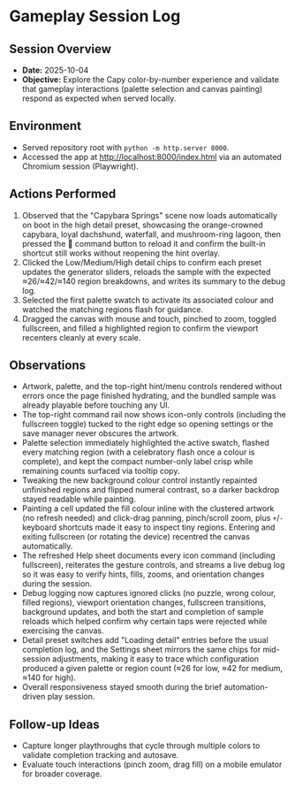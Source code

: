 # Gameplay Session Log

## Session Overview
- **Date:** 2025-10-04
- **Objective:** Explore the Capy color-by-number experience and validate that gameplay interactions (palette selection and canvas painting) respond as expected when served locally.

## Environment
- Served repository root with `python -m http.server 8000`.
- Accessed the app at <http://localhost:8000/index.html> via an automated Chromium session (Playwright).

## Actions Performed
1. Observed that the "Capybara Springs" scene now loads automatically on boot
   in the high detail preset, showcasing the orange-crowned capybara, loyal
   dachshund, waterfall, and mushroom-ring lagoon, then pressed the 🐹 command
   button to reload it and confirm the built-in shortcut still works without
   reopening the hint overlay.
2. Clicked the Low/Medium/High detail chips to confirm each preset updates the
   generator sliders, reloads the sample with the expected ≈26/≈42/≈140 region
   breakdowns, and writes its summary to the debug log.
3. Selected the first palette swatch to activate its associated colour and
   watched the matching regions flash for guidance.
4. Dragged the canvas with mouse and touch, pinched to zoom, toggled
   fullscreen, and filled a highlighted region to confirm the viewport recenters
   cleanly at every scale.

## Observations
- Artwork, palette, and the top-right hint/menu controls rendered without errors once the page finished hydrating, and the bundled sample was already playable before touching any UI.
- The top-right command rail now shows icon-only controls (including the fullscreen toggle) tucked to the right edge so opening settings or the save manager never obscures the artwork.
- Palette selection immediately highlighted the active swatch, flashed every matching region (with a celebratory flash once a colour is complete), and kept the compact number-only label crisp while remaining counts surfaced via tooltip copy.
- Tweaking the new background colour control instantly repainted unfinished regions and flipped numeral contrast, so a darker backdrop stayed readable while painting.
- Painting a cell updated the fill colour inline with the clustered artwork (no refresh needed) and click-drag panning, pinch/scroll zoom, plus `+`/`-` keyboard shortcuts made it easy to inspect tiny regions. Entering and exiting fullscreen (or rotating the device) recentred the canvas automatically.
- The refreshed Help sheet documents every icon command (including fullscreen), reiterates the gesture controls, and streams a live debug log so it was easy to verify hints, fills, zooms, and orientation changes during the session.
- Debug logging now captures ignored clicks (no puzzle, wrong colour, filled regions), viewport orientation changes, fullscreen transitions, background updates, and both the start and completion of sample reloads which helped confirm why certain taps were rejected while exercising the canvas.
- Detail preset switches add "Loading <preset> detail" entries before the usual
  completion log, and the Settings sheet mirrors the same chips for mid-session
  adjustments, making it easy to trace which configuration produced a given
  palette or region count (≈26 for low, ≈42 for medium, ≈140 for high).
- Overall responsiveness stayed smooth during the brief automation-driven play session.

## Follow-up Ideas
- Capture longer playthroughs that cycle through multiple colors to validate completion tracking and autosave.
- Evaluate touch interactions (pinch zoom, drag fill) on a mobile emulator for broader coverage.
